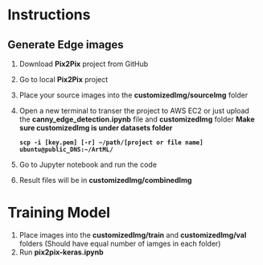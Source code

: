 # Instructions

## Generate Edge images

1. Download **Pix2Pix** project from GitHub

2. Go to local **Pix2Pix** project

3. Place your source images into the **customizedImg/sourceImg** folder

4. Open a new terminal to transer the project to AWS EC2 or just upload the **canny_edge_detection.ipynb** file and **customizedImg** folder
**Make sure customizedImg is under datasets folder**
 
    **`scp -i [key.pem] [-r] ~/path/[project or file name] ubuntu@public_DNS:~/ArtML/`**
 
5. Go to Jupyter notebook and run the code

6. Result files will be in **customizedImg/combinedImg**


# Training Model

1. Place images into the **customizedImg/train** and **customizedImg/val** folders (Should have equal number of iamges in each folder)
2. Run **pix2pix-keras.ipynb**
